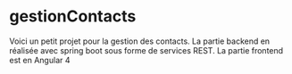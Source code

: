 # gestionContacts
Voici un petit projet pour la gestion des contacts. La partie backend en réalisée avec spring boot sous forme de services REST.
La partie frontend est en Angular 4